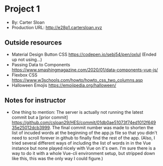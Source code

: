 # Project 1
+ By: Carter Sloan
+ Production URL: <http://e28p1.cartersloan.xyz>

## Outside resources
  * Material Design Button CSS <https://codepen.io/sebj54/pen/oxluI> (Ended up not using...)
  * Passing Data to Components <https://www.smashingmagazine.com/2020/01/data-components-vue-js/>
  * Flexbox CSS <https://www.w3schools.com/howto/howto_css_two_columns.asp>
  * Halloween Emojis <https://emojipedia.org/halloween/>

## Notes for instructor
* One thing to mention: The server is actually not running the latest commit but a [prior commit] <https://github.com/csloan29/HES/commit/01db0ae51073f74ed1012f64935e25012dcb3999>. The final commit number was made to shorten the list of incuded words at the beginning of the app.js file so that you didn't need to scroll forever in github to finally find the rest of the app. (Also, I tried several different ways of including the list of words in in the Vue instance but none played nicely with Vue on it's own. I'm sure there is a way to do it with a whole Vue-cli environment setup, but stripped down like this, this was the only way I could figure.)


